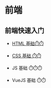 # 前端



## 前端快速入门

- [HTML 基础⏱️⏱️](./基础/HTML基础.md)

- [CSS 基础 ⏱️⏱️](./基础/CSS基础.md)

- JS 基础 ⏱️⏱️⏱️

- VueJS 基础 ⏱️⏱️